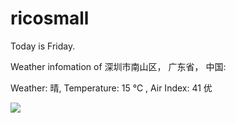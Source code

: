 # ricosmall

Today is Friday.

Weather infomation of 深圳市南山区， 广东省， 中国: 

Weather: 晴, Temperature: 15 ℃ , Air Index: 41 优

<img src="https://github-readme-stats.vercel.app/api?username=ricosmall&show_icons=true" />
